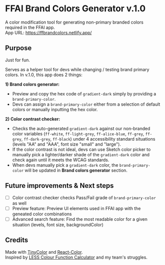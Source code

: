 # FFAI Brand Colors Generator v.1.0

A color modification tool for generating non-primary branded colors required in the FFAI app.\
App URL: https://ffbrandcolors.netlify.app/

## Purpose

Just for fun. 

Serves as a helper tool for devs while changing / testing brand primary colors. In v.1.0, this app does 2 things:


**1) Brand colors generator:** 
- Preview and copy the hex code of `gradient-dark` simply by providing a `brand-primary-color`. 
- Devs can assign a `brand-primary-color` either from a selection of default colors or manually inputting the hex color. 

**2) Color contrast checker:** 
- Checks the auto-generated `gradient-dark` against our non-branded color variables (`ff-white`, `ff-light-grey`, `ff-alice-blue`, `ff-grey`, `ff-grey`, `ff-dark-grey`, `ff-black`) under 4 accessibility standard situations (levels "AA" and "AAA", font size "small" and "large"). 
- If the color contrast is not ideal, devs can use Sketch color picker to manually pick a lighter/darker shade of the `gradient-dark` color and check again until it meets the WCAG standards. 
- When devs manually pick a `gradient-dark` color, the `brand-primary-color` will be updated in **Brand colors generator** section. 

## Future improvements & Next steps
- [ ] Color contrast checker checks Pass/Fail grade of `brand-primary-color` as well
- [ ] Preview feature: Preview UI elements used in FFAI app with the geneated color combinations
- [ ] Advanced search feature: Find the most readable color for a given situation (levels, font size, backgroundColor)

## Credits

Made with [TinyColor](https://github.com/bgrins/TinyColor) and [React-Color](https://casesandberg.github.io/react-color/).\
Inspired by [LESS Colour Function Calculator](https://nicothin.pro/lessColourFunctionCalculator/) and my team's struggles.
